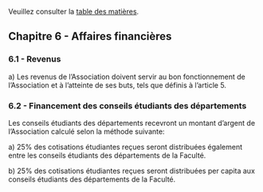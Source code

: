 Veuillez consulter la [table des matières](README.md).

## Chapitre 6 - Affaires financières


### 6.1 - Revenus

a) Les revenus de l’Association doivent servir au bon fonctionnement de l’Association et à l’atteinte de ses buts, tels que définis à l’article 5.


### 6.2 - Financement des conseils étudiants des départements

Les conseils étudiants des départements recevront un montant d’argent de l’Association calculé selon la méthode suivante:

a) 25% des cotisations étudiantes reçues seront distribuées également entre les conseils étudiants des départements de la Faculté.

b) 25% des cotisations étudiantes reçues seront distribuées per capita aux conseils étudiants des départements de la Faculté.
